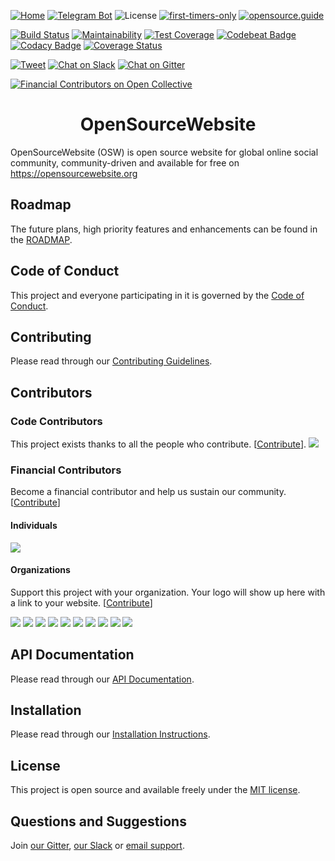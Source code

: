 [![Home](https://img.shields.io/badge/home-opensourcewebsite.org-blue.svg?style=flat-square])](https://opensourcewebsite.org)
[![Telegram Bot](https://img.shields.io/badge/telegram-bot-blue.svg?style=flat-square&logo=telegram)](https://t.me/opensourcewebsite_bot)
![License](https://img.shields.io/github/license/opensourcewebsite-org/opensourcewebsite-org?style=flat-square)
[![first-timers-only](https://img.shields.io/badge/first--timers--only-friendly-blue.svg?style=flat-square)](https://www.firsttimersonly.com)
[![opensource.guide](https://img.shields.io/badge/opensource.guide-friendly-blue.svg?style=flat-square)](https://opensource.guide)

[![Build Status](https://travis-ci.org/opensourcewebsite-org/opensourcewebsite-org.svg?branch=master)](https://travis-ci.org/opensourcewebsite-org/opensourcewebsite-org)
[![Maintainability](https://api.codeclimate.com/v1/badges/589055a81b82d015acb8/maintainability)](https://codeclimate.com/github/opensourcewebsite-org/opensourcewebsite-org/maintainability)
[![Test Coverage](https://api.codeclimate.com/v1/badges/589055a81b82d015acb8/test_coverage)](https://codeclimate.com/github/opensourcewebsite-org/opensourcewebsite-org/test_coverage)
[![Codebeat Badge](https://codebeat.co/badges/c69e6f2a-e6f6-4a50-b5aa-9003cdae23c2)](https://codebeat.co/projects/github-com-opensourcewebsite-org-opensourcewebsite-org-master)
[![Codacy Badge](https://api.codacy.com/project/badge/Grade/57dd3bf9231140b0becfd702b84e8483)](https://www.codacy.com/app/opensourcewebsite-org/opensourcewebsite-org)
[![Coverage Status](https://coveralls.io/repos/github/opensourcewebsite-org/opensourcewebsite-org/badge.svg?branch=master)](https://coveralls.io/github/opensourcewebsite-org/opensourcewebsite-org?branch=master)

[![Tweet](https://img.shields.io/twitter/url/http/shields.io.svg?style=social)](https://twitter.com/intent/tweet?text=OpenSourceWebsite%20(OSW)%20is%20open%20source%20website%20for%20global%20online%20social%20community&url=https://opensourcewebsite.org&hashtags=opensourcewebsite,osw,opensource)
[![Chat on Slack](https://img.shields.io/badge/slack-chat-CC2B5E.svg?style=flat-square&logo=slack)](https://join.slack.com/t/opensourcewebsite/shared_invite/enQtNDE0MDc2OTcxMDExLWJmMjFjOGUxNjFiZTg2OTc0ZDdkNTdhNDIzZDE2ODJiMGMzY2M5Yjg3NzEyNGMxNjIwZWE0YTFhNTE3MjhiYjY)
[![Chat on Gitter](https://img.shields.io/badge/gitter-chat-CC2B5E.svg?style=flat-square&logo=gitter)](https://gitter.im/opensourcewebsite-org)

[![Financial Contributors on Open Collective](https://opencollective.com/opensourcewebsite/all/badge.svg?label=financial+contributors)](https://opencollective.com/opensourcewebsite)

<h1 align="center">OpenSourceWebsite</h1>

OpenSourceWebsite (OSW) is open source website for global online social community, community-driven and available for free on https://opensourcewebsite.org

## Roadmap

The future plans, high priority features and enhancements can be found in the [ROADMAP](ROADMAP.md).

## Code of Conduct

This project and everyone participating in it is governed by the [Code of Conduct](CODE_OF_CONDUCT.md).

## Contributing

Please read through our [Contributing Guidelines](CONTRIBUTING.md).

## Contributors

### Code Contributors

This project exists thanks to all the people who contribute. [[Contribute](CONTRIBUTING.md)].
<a href="https://github.com/opensourcewebsite-org/opensourcewebsite-org/graphs/contributors"><img src="https://opencollective.com/opensourcewebsite/contributors.svg?width=890&button=false" /></a>

### Financial Contributors

Become a financial contributor and help us sustain our community. [[Contribute](https://opencollective.com/opensourcewebsite/contribute)]

#### Individuals

<a href="https://opencollective.com/opensourcewebsite"><img src="https://opencollective.com/opensourcewebsite/individuals.svg?width=890"></a>

#### Organizations

Support this project with your organization. Your logo will show up here with a link to your website. [[Contribute](https://opencollective.com/opensourcewebsite/contribute)]

<a href="https://opencollective.com/opensourcewebsite/organization/0/website"><img src="https://opencollective.com/opensourcewebsite/organization/0/avatar.svg"></a>
<a href="https://opencollective.com/opensourcewebsite/organization/1/website"><img src="https://opencollective.com/opensourcewebsite/organization/1/avatar.svg"></a>
<a href="https://opencollective.com/opensourcewebsite/organization/2/website"><img src="https://opencollective.com/opensourcewebsite/organization/2/avatar.svg"></a>
<a href="https://opencollective.com/opensourcewebsite/organization/3/website"><img src="https://opencollective.com/opensourcewebsite/organization/3/avatar.svg"></a>
<a href="https://opencollective.com/opensourcewebsite/organization/4/website"><img src="https://opencollective.com/opensourcewebsite/organization/4/avatar.svg"></a>
<a href="https://opencollective.com/opensourcewebsite/organization/5/website"><img src="https://opencollective.com/opensourcewebsite/organization/5/avatar.svg"></a>
<a href="https://opencollective.com/opensourcewebsite/organization/6/website"><img src="https://opencollective.com/opensourcewebsite/organization/6/avatar.svg"></a>
<a href="https://opencollective.com/opensourcewebsite/organization/7/website"><img src="https://opencollective.com/opensourcewebsite/organization/7/avatar.svg"></a>
<a href="https://opencollective.com/opensourcewebsite/organization/8/website"><img src="https://opencollective.com/opensourcewebsite/organization/8/avatar.svg"></a>
<a href="https://opencollective.com/opensourcewebsite/organization/9/website"><img src="https://opencollective.com/opensourcewebsite/organization/9/avatar.svg"></a>

## API Documentation

Please read through our [API Documentation](https://github.com/opensourcewebsite-org/api-opensourcewebsite-org/).

## Installation

Please read through our [Installation Instructions](INSTALL.md).

## License

This project is open source and available freely under the [MIT license](LICENSE.md).

## Questions and Suggestions

Join [our Gitter](https://gitter.im/opensourcewebsite-org), [our Slack](https://join.slack.com/t/opensourcewebsite/shared_invite/enQtNDE0MDc2OTcxMDExLWJiMzlkYmUwY2QxZTZhZGZiMzdiNmFmOGJhNDkxOTM4MDg1MDE4YmFhMWMyZWVjZjhlZmFhNjlhY2MzMDMxMTE) or [email support](mailto:hello@opensourcewebsite.org).

